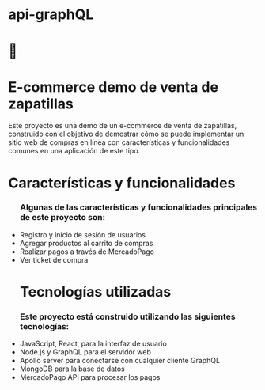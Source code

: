 # api-graphQL

<h1>👟</h1>
 <h1>E-commerce demo de venta de zapatillas</h1> 
<p>Este proyecto es una demo de un e-commerce de venta de zapatillas, construido con el objetivo de demostrar cómo se puede implementar un sitio web de compras en línea con características y funcionalidades comunes en una aplicación de este tipo. </p>

<h1>Características y funcionalidades</h1>
<ul>
 <h3>Algunas de las características y funcionalidades principales de este proyecto son: </h3>

<li>Registro y inicio de sesión de usuarios</li>
<li>Agregar productos al carrito de compras</li>
<li>Realizar pagos a través de MercadoPago</li>
<li>Ver ticket de compra</li>
<h1>Tecnologías utilizadas</h1>
 
</ul>
<ul>
<h3>Este proyecto está construido utilizando las siguientes tecnologías: </h3>

<li>JavaScript, React, para la interfaz de usuario</span>
<li>Node.js y GraphQL para el servidor web</span>
<li>Apollo server para conectarse con cualquier cliente GraphQL</span>
<li>MongoDB para la base de datos</span>
<li>MercadoPago API para procesar los pagos</ul>
</ul>

